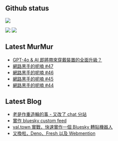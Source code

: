 ## Github status

![](http://github-profile-summary-cards.vercel.app/api/cards/profile-details?username=siygle&theme=default)

![](http://github-profile-summary-cards.vercel.app/api/cards/stats?username=siygle&theme=default)
![](http://github-profile-summary-cards.vercel.app/api/cards/productive-time?username=siygle&theme=default&utcOffset=8)

## Latest MurMur

<!-- CHAT-POST-LIST:START -->
- [GPT-4o &amp; AI 即將帶來穿戴裝置的全面升級？](https://chat.sylee.dev/2024/05/23/new-ai-age-and-its-devices)
- [網路黑手的呢喃 #47](https://chat.sylee.dev/2024/04/20/網路黑手的呢喃-47)
- [網路黑手的呢喃 #46](https://chat.sylee.dev/2024/04/19/網路黑手的呢喃-46)
- [網路黑手的呢喃 #45](https://chat.sylee.dev/2024/03/28/網路黑手的呢喃-45)
- [網路黑手的呢喃 #44](https://chat.sylee.dev/2024/03/09/網路黑手的呢喃-44)
<!-- CHAT-POST-LIST:END -->

## Latest Blog

<!-- BLOG-POST-LIST:START -->
- [老是作重造輪的事 - 又改了 chat 分站](https://sylee.dev/blog/2024-05-08-rewrite-chat)
- [實作 bluesky custom feed](https://sylee.dev/blog/2023-06-13-bluesky-custom-feed)
- [val.town 實戰，快速實作一個 Bluesky 轉貼機器人](https://sylee.dev/blog/2023-05-28-val-town-bluesky-repost-scheduler)
- [又換啦，Deno、Fresh 以及 Webmention](https://sylee.dev/blog/2023-04-10-change-again-deno-fresh-webmention)
<!-- BLOG-POST-LIST:END -->
